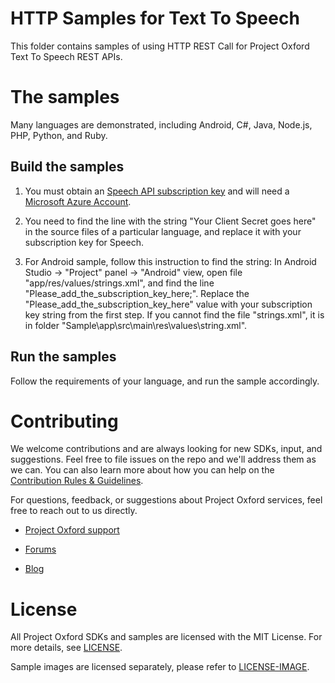 HTTP Samples for Text To Speech
===============================

This folder contains samples of using HTTP REST Call for Project Oxford
Text To Speech REST APIs.

The samples
===========

Many languages are demonstrated, including Android, C#, Java, Node.js, PHP, Python, and Ruby.

Build the samples
----------------

1. You must obtain an [Speech API subscription
    key](<http://www.projectoxford.ai/doc/general/subscription-key-mgmt>) and
    will need a [Microsoft Azure Account](<http://www.azure.com>).

2. You need to find the line with the string "Your Client Secret goes here" in the source files of
a particular language, and replace it with your subscription key for Speech.

3. For Android sample, follow this instruction to find the string:
In Android Studio -\> "Project" panel -\> "Android" view, open file
    "app/res/values/strings.xml", and find the line
    "Please\_add\_the\_subscription\_key\_here;". Replace the
    "Please\_add\_the\_subscription\_key\_here" value with your subscription key
    string from the first step. If you cannot find the file "strings.xml", it is
    in folder "Sample\app\src\main\res\values\string.xml".

Run the samples
--------------

Follow the requirements of your language, and run the sample accordingly.

Contributing
============
We welcome contributions and are always looking for new SDKs, input, and
suggestions. Feel free to file issues on the repo and we'll address them as we can. You can also learn more about how you can help on the [Contribution
Rules & Guidelines](</CONTRIBUTING.md>).

For questions, feedback, or suggestions about Project Oxford services, feel free to reach out to us directly.

-   [Project Oxford support](<mailto:oxfordSup@microsoft.com?subject=Project%20Oxford%20Support>)

-   [Forums](<https://social.msdn.microsoft.com/forums/azure/en-US/home?forum=mlapi>)

-   [Blog](<https://blogs.technet.com/b/machinelearning/archive/tags/project+oxford/default.aspx>)

License
=======

All Project Oxford SDKs and samples are licensed with the MIT License. For more details, see
[LICENSE](</LICENSE.md>).

Sample images are licensed separately, please refer to [LICENSE-IMAGE](</LICENSE-IMAGE.md>).
